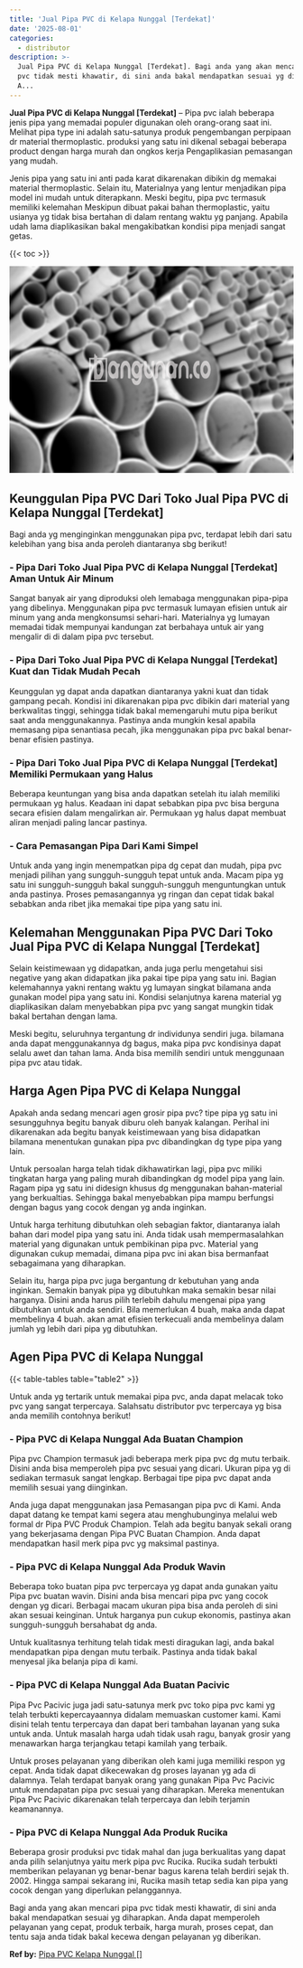 ```yaml
---
title: 'Jual Pipa PVC di Kelapa Nunggal [Terdekat]'
date: '2025-08-01'
categories:
  - distributor
description: >-
  Jual Pipa PVC di Kelapa Nunggal [Terdekat]. Bagi anda yang akan mencari pipa
  pvc tidak mesti khawatir, di sini anda bakal mendapatkan sesuai yg diharapkan.
  A...
---
```


**Jual Pipa PVC di Kelapa Nunggal \[Terdekat\]** – Pipa pvc ialah beberapa jenis pipa yang memadai populer digunakan oleh orang-orang saat ini. Melihat pipa type ini adalah satu-satunya produk pengembangan perpipaan dr material thermoplastic. produksi yang satu ini dikenal sebagai beberapa product dengan harga murah dan ongkos kerja Pengaplikasian pemasangan yang mudah.

Jenis pipa yang satu ini anti pada karat dikarenakan dibikin dg memakai material thermoplastic. Selain itu, Materialnya yang lentur menjadikan pipa model ini mudah untuk diterapkann. Meski begitu, pipa pvc termasuk memiliki kelemahan Meskipun dibuat pakai bahan thermoplastic, yaitu usianya yg tidak bisa bertahan di dalam rentang waktu yg panjang. Apabila udah lama diaplikasikan bakal mengakibatkan kondisi pipa menjadi sangat getas.

{{< toc >}}

![Jual Pipa PVC di Kelapa Nunggal [Terdekat]](/images/jaul-pipa-pvc-58.png)

## Keunggulan Pipa PVC Dari Toko Jual Pipa PVC di Kelapa Nunggal \[Terdekat\]

Bagi anda yg menginginkan menggunakan pipa pvc, terdapat lebih dari satu kelebihan yang bisa anda peroleh diantaranya sbg berikut!

### \- Pipa Dari Toko Jual Pipa PVC di Kelapa Nunggal \[Terdekat\] Aman Untuk Air Minum

Sangat banyak air yang diproduksi oleh lemabaga menggunakan pipa-pipa yang dibelinya. Menggunakan pipa pvc termasuk lumayan efisien untuk air minum yang anda mengkonsumsi sehari-hari. Materialnya yg lumayan memadai tidak mempunyai kandungan zat berbahaya untuk air yang mengalir di di dalam pipa pvc tersebut.

### \- Pipa Dari Toko Jual Pipa PVC di Kelapa Nunggal \[Terdekat\] Kuat dan Tidak Mudah Pecah

Keunggulan yg dapat anda dapatkan diantaranya yakni kuat dan tidak gampang pecah. Kondisi ini dikarenakan pipa pvc dibikin dari material yang berkwalitas tinggi, sehingga tidak bakal memengaruhi mutu pipa berikut saat anda menggunakannya. Pastinya anda mungkin kesal apabila memasang pipa senantiasa pecah, jika menggunakan pipa pvc bakal benar-benar efisien pastinya.

### \- Pipa Dari Toko Jual Pipa PVC di Kelapa Nunggal \[Terdekat\] Memiliki Permukaan yang Halus

Beberapa keuntungan yang bisa anda dapatkan setelah itu ialah memiliki permukaan yg halus. Keadaan ini dapat sebabkan pipa pvc bisa berguna secara efisien dalam mengalirkan air. Permukaan yg halus dapat membuat aliran menjadi paling lancar pastinya.

### \- Cara Pemasangan Pipa Dari Kami Simpel

Untuk anda yang ingin menempatkan pipa dg cepat dan mudah, pipa pvc menjadi pilihan yang sungguh-sungguh tepat untuk anda. Macam pipa yg satu ini sungguh-sungguh bakal sungguh-sungguh menguntungkan untuk anda pastinya. Proses pemasangannya yg ringan dan cepat tidak bakal sebabkan anda ribet jika memakai tipe pipa yang satu ini.

## Kelemahan Menggunakan Pipa PVC Dari Toko Jual Pipa PVC di Kelapa Nunggal \[Terdekat\]

Selain keistimewaan yg didapatkan, anda juga perlu mengetahui sisi negative yang akan didapatkan jika pakai tipe pipa yang satu ini. Bagian kelemahannya yakni rentang waktu yg lumayan singkat bilamana anda gunakan model pipa yang satu ini. Kondisi selanjutnya karena material yg diaplikasikan dalam menyebabkan pipa pvc yang sangat mungkin tidak bakal bertahan dengan lama.

Meski begitu, seluruhnya tergantung dr individunya sendiri juga. bilamana anda dapat menggunakannya dg bagus, maka pipa pvc kondisinya dapat selalu awet dan tahan lama. Anda bisa memilih sendiri untuk menggunaan pipa pvc atau tidak.

## Harga Agen Pipa PVC di Kelapa Nunggal

Apakah anda sedang mencari agen grosir pipa pvc? tipe pipa yg satu ini sesungguhnya begitu banyak diburu oleh banyak kalangan. Perihal ini dikarenakan ada begitu banyak keistimewaan yang bisa didapatkan bilamana menentukan gunakan pipa pvc dibandingkan dg type pipa yang lain.

Untuk persoalan harga telah tidak dikhawatirkan lagi, pipa pvc miliki tingkatan harga yang paling murah dibandingkan dg model pipa yang lain. Ragam pipa yg satu ini didesign khusus dg menggunakan bahan-material yang berkualtias. Sehingga bakal menyebabkan pipa mampu berfungsi dengan bagus yang cocok dengan yg anda inginkan.

Untuk harga terhitung dibutuhkan oleh sebagian faktor, diantaranya ialah bahan dari model pipa yang satu ini. Anda tidak usah mempermasalahkan material yang digunakan untuk pembikinan pipa pvc. Material yang digunakan cukup memadai, dimana pipa pvc ini akan bisa bermanfaat sebagaimana yang diharapkan.

Selain itu, harga pipa pvc juga bergantung dr kebutuhan yang anda inginkan. Semakin banyak pipa yg dibutuhkan maka semakin besar nilai harganya. Disini anda harus pilih terlebih dahulu mengenai pipa yang dibutuhkan untuk anda sendiri. Bila memerlukan 4 buah, maka anda dapat membelinya 4 buah. akan amat efisien terkecuali anda membelinya dalam jumlah yg lebih dari pipa yg dibutuhkan.

## Agen Pipa PVC di Kelapa Nunggal

{{< table-tables table="table2" >}}

Untuk anda yg tertarik untuk memakai pipa pvc, anda dapat melacak toko pvc yang sangat terpercaya. Salahsatu distributor pvc terpercaya yg bisa anda memilih contohnya berikut!

### \- Pipa PVC di Kelapa Nunggal Ada Buatan Champion

Pipa pvc Champion termasuk jadi beberapa merk pipa pvc dg mutu terbaik. Disini anda bisa memperoleh pipa pvc sesuai yang dicari. Ukuran pipa yg di sediakan termasuk sangat lengkap. Berbagai tipe pipa pvc dapat anda memilih sesuai yang diinginkan.

Anda juga dapat menggunakan jasa Pemasangan pipa pvc di Kami. Anda dapat datang ke tempat kami segera atau menghubunginya melalui web formal dr Pipa PVC Produk Champion. Telah ada begitu banyak sekali orang yang bekerjasama dengan Pipa PVC Buatan Champion. Anda dapat mendapatkan hasil merk pipa pvc yg maksimal pastinya.

### \- Pipa PVC di Kelapa Nunggal Ada Produk Wavin

Beberapa toko buatan pipa pvc terpercaya yg dapat anda gunakan yaitu Pipa pvc buatan wavin. Disini anda bisa mencari pipa pvc yang cocok dengan yg dicari. Berbagai macam ukuran pipa bisa anda peroleh di sini akan sesuai keinginan. Untuk harganya pun cukup ekonomis, pastinya akan sungguh-sungguh bersahabat dg anda.

Untuk kualitasnya terhitung telah tidak mesti diragukan lagi, anda bakal mendapatkan pipa dengan mutu terbaik. Pastinya anda tidak bakal menyesal jika belanja pipa di kami.

### \- Pipa PVC di Kelapa Nunggal Ada Buatan Pacivic

Pipa Pvc Pacivic juga jadi satu-satunya merk pvc toko pipa pvc kami yg telah terbukti kepercayaannya didalam memuaskan customer kami. Kami disini telah tentu terpercaya dan dapat beri tambahan layanan yang suka untuk anda. Untuk masalah harga udah tidak usah ragu, banyak grosir yang menawarkan harga terjangkau tetapi kamilah yang terbaik.

Untuk proses pelayanan yang diberikan oleh kami juga memiliki respon yg cepat. Anda tidak dapat dikecewakan dg proses layanan yg ada di dalamnya. Telah terdapat banyak orang yang gunakan Pipa Pvc Pacivic untuk mendapatan pipa pvc sesuai yang diharapkan. Mereka menentukan Pipa Pvc Pacivic dikarenakan telah terpercaya dan lebih terjamin keamanannya.

### \- Pipa PVC di Kelapa Nunggal Ada Produk Rucika

Beberapa grosir produksi pvc tidak mahal dan juga berkualitas yang dapat anda pilih selanjutnya yaitu merk pipa pvc Rucika. Rucika sudah terbukti memberikan pelayanan yg benar-benar bagus karena telah berdiri sejak th. 2002. Hingga sampai sekarang ini, Rucika masih tetap sedia kan pipa yang cocok dengan yang diperlukan pelanggannya.

Bagi anda yang akan mencari pipa pvc tidak mesti khawatir, di sini anda bakal mendapatkan sesuai yg diharapkan. Anda dapat memperoleh pelayanan yang cepat, produk terbaik, harga murah, proses cepat, dan tentu saja anda tidak bakal kecewa dengan pelayanan yg diberikan.

**Ref by:** [Pipa PVC Kelapa Nunggal []](https://id.wikipedia.org/wiki/Pipa)

